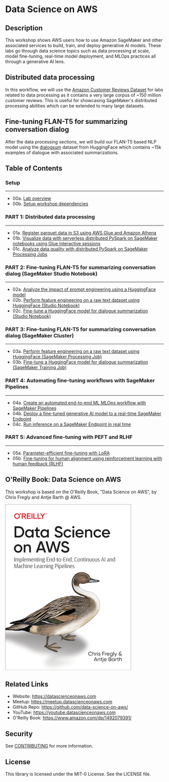 # Data Science on AWS

## Description

This workshop shows AWS users how to use Amazon SageMaker and other associated services to build, train, and deploy generative AI models. These labs go through data science topics such as data processing at scale, model fine-tuning, real-time model deployment, and MLOps practices all through a generative AI lens.

Distributed data processing
---------------------------
In this workflow, we will use the [Amazon Customer Reviews Dataset](https://s3.amazonaws.com/dsoaws/amazon-reviews-pds/readme.html) for labs related to data processing as it contains a very large corpus of ~150 million customer reviews. This is useful for showcasing SageMaker's distributed processing abilities which can be extended to many large datasets. 

Fine-tuning FLAN-T5 for summarizing conversation dialog 
-------------------------------------------------------
After the data processing sections, we will build our FLAN-T5 based NLP model using the [dialogsum](https://huggingface.co/datasets/knkarthick/dialogsum) dataset from HuggingFace which contains ~15k examples of dialogue with associated summarizations.

## Table of Contents

### Setup 
-----------------------------------------------
* 00a. [Lab overview](./00a_Overview.ipynb)
* 00b. [Setup workshop dependencies](./00b_Setup_Dependencies.ipynb)

### PART 1: Distributed data processing
-----------------------------------------------
* 01a. [Register parquet data in S3 using AWS Glue and Amazon Athena](./01a_Register_Parquet_Glue_Athena.ipynb)
* 01b. [Visualize data with serverless distributed PySpark on SageMaker notebooks using Glue interactive sessions](./01b_Visualize_Reviews_Dataset_Glue_Spark.ipynb)
* 01c. [Analyze data quality with distributed PySpark on SageMaker Processing Jobs](./01c_Analyze_Data_Quality_ProcessingJob_Spark.ipynb)

### PART 2: Fine-tuning FLAN-T5 for summarizing conversation dialog (SageMaker Studio Notebook)
-----------------------------------------------
* 02a. [Analyze the impact of prompt engineering using a HuggingFace model](./02a_Generate_Text_Without_Fine_Tuning.ipynb)
* 02b. [Perform feature engineering on a raw text dataset using HuggingFace (Studio Notebook)](./02b_Prepare_Prompt_Dataset.ipynb)
* 02c. [Fine-tune a HuggingFace model for dialogue summarization (Studio Notebook)](./02c_Supervised_Fine_Tune_Generative_Model.ipynb)

### PART 3: Fine-tuning FLAN-T5 for summarizing conversation dialog (SageMaker Cluster)
-----------------------------------------------
* 03a. [Perform feature engineering on a raw text dataset using HuggingFace (SageMaker Processing Job)](./03a_Prepare_Prompt_Dataset_SageMaker_Cluster.ipynb)
* 03b. [Fine-tune a HuggingFace model for dialogue summarization (SageMaker Training Job)](./03b_Supervised_Fine_Tune_Generative_Model_SageMaker_Cluster.ipynb)

### PART 4: Automating fine-tuning workflows with SageMaker Pipelines
--------------------------------------------------------------------------------------
* 04a. [Create an automated end-to-end ML MLOps workflow with SageMaker Pipelines](./04a_Create_End_to_End_MLOps_Pipeline.ipynb)
* 04b. [Deploy a fine-tuned generative AI model to a real-time SageMaker Endpoint](./04b_Approve_and_Deploy_Model.ipynb)
* 04c. [Run inference on a SageMaker Endpoint in real time](./04c_Generate_Text_with_Fine_Tuning.ipynb)

### PART 5: Advanced fine-tuning with PEFT and RLHF
-----------------------------------------------
* 05a. [Parameter-efficient fine-tuning with LoRA](./05a_LoRA_PEFT_Fine_Tune_Generative_AI_Model.ipynb)
* 05b. [Fine-tuning for human alignment using reinforcement learning with human feedback (RLHF)](./05b_RLHF_Fine_Tune_Model_to_Detoxify_Summaries.ipynb)

## O'Reilly Book:  Data Science on AWS
This workshop is based on the O'Reilly Book, "Data Science on AWS", by Chris Fregly and Antje Barth @ AWS.

[![Data Science on AWS](img/book_full_color_sm.png)](https://www.amazon.com/Data-Science-AWS-End-End/dp/1492079391/)

## Related Links
* Website: https://datascienceonaws.com
* Meetup: https://meetup.datascienceonaws.com
* GitHub Repo: https://github.com/data-science-on-aws/
* YouTube: https://youtube.datascienceonaws.com
* O'Reilly Book: https://www.amazon.com/dp/1492079391/

## Security

See [CONTRIBUTING](CONTRIBUTING.md#security-issue-notifications) for more information.

## License

This library is licensed under the MIT-0 License. See the LICENSE file.

